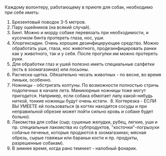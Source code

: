 Каждому волонтеру, работающему в приюте для собак, необходимо при себе иметь:

1. Брезентовый поводок 3-5 метров. 
2. Пару ошейников (на всякий случай).
3. Бинт. Можно и морду собаке перевязать при необходимости, и кусочком бинта протереть глаза, нос, уши. 
4. Хлоргексидин. Очень хорошее дезинфицирующее средство. Можно обработать уши, глаза, нос животного, продезинфицировать ранки как у животного, так и у себя. После прогулки им можно протереть руки.
5. Для обработки глаз и ушей полезно иметь специальные салфетки (есть в зоомагазинах) или лосьоны.
6. Расческа-щетка. Обязательно чесать животных - по весне, во время линьки, особенно.
7. Ножницы - обстригать колтуны. По возможности полностью стричь подопечных в начале лета. Маникюрные ножницы тоже могут пригодится. Например, если собака обмотает лапу какой-нибудь ниткой, тонкие ножницы будут очень кстати.
 8. Когтерезка - ЕСЛИ ВЫ УМЕЕТЕ ей пользоваться (в когтях находятся сосуды и при неправильной обрезке может пойти сильно кровь и собаке будет больно).
9. Лакомства для собак (сыр; сушеные желудки, рубец, легкие, уши и пр. специальные лакомства из субпродуктов, "косточки"-погрызухи собачье печенье, которые продаются в зоомагазинах; мясная обрезь, сырые говяжьи или бараньи кости и пр. продукты, разрешенные собакам).
10. В зимнее время, когда рано темнеет - налобный фонарик.